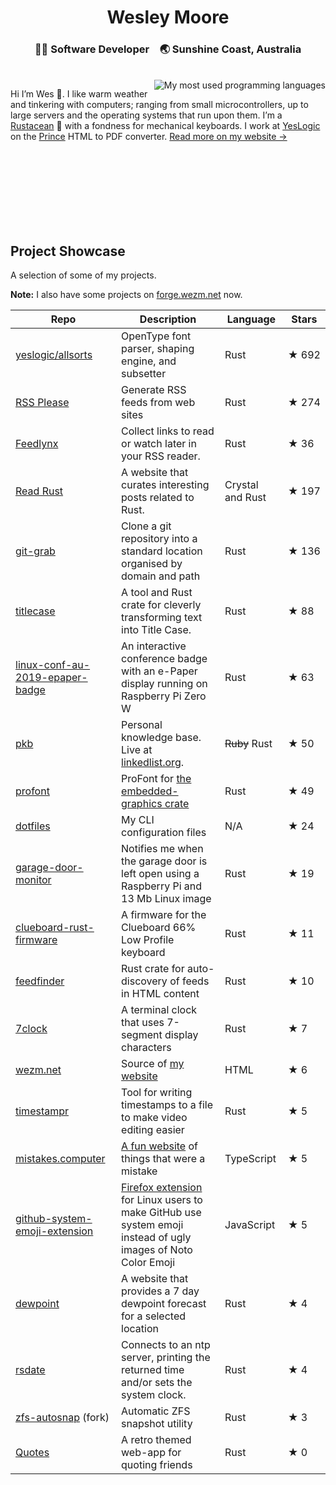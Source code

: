 <div align="center">
  <h1>Wesley Moore</h1>
  <h3>👨‍💻 Software Developer&#8195;🌏 Sunshine Coast, Australia</h3><br>
</div>

<img align="right" src="https://github-readme-stats.vercel.app/api/top-langs/?username=wezm&layout=compact&langs_count=6" alt="My most used programming languages">

Hi I’m Wes 👋. I like warm weather and tinkering with computers; ranging from small microcontrollers, up to large servers and the operating systems that run upon them. I’m a [Rustacean](https://www.rust-lang.org/learn/get-started#ferris) 🦀 with a fondness for mechanical keyboards. I work at <a href="https://github.com/yeslogic">YesLogic</a> on the [Prince](https://www.princexml.com/) HTML to PDF converter. [Read more on my website →](https://www.wezm.net/v2/about/)

<!-- if there's a better way to do this I'd love to know -->
<br><br><br><br><br><br><br>

Project Showcase
----------------

A selection of some of my projects.

**Note:** I also have some projects on [forge.wezm.net](https://forge.wezm.net/) now.

| Repo         | Description     | Language | Stars |
|--------------|-----------------|----------|-------|
| [yeslogic/allsorts](https://github.com/yeslogic/allsorts) | OpenType font parser, shaping engine, and subsetter      | Rust        | ★&nbsp;692|
| [RSS Please](https://github.com/wezm/rsspls) | Generate RSS feeds from web sites | Rust        | ★&nbsp;274|
| [Feedlynx](https://github.com/wezm/feedlynx) | Collect links to read or watch later in your RSS reader. | Rust        | ★&nbsp;36|
| [Read Rust](https://github.com/wezm/read-rust) | A website that curates interesting posts related to Rust. | Crystal and Rust | ★&nbsp;197|
| [git-grab](https://github.com/wezm/git-grab) | Clone a git repository into a standard location organised by domain and path | Rust | ★&nbsp;136|
| [titlecase](https://github.com/wezm/titlecase) | A tool and Rust crate for cleverly transforming text into Title Case. | Rust | ★&nbsp;88|
| [linux-conf-au-2019-epaper-badge](https://github.com/wezm/linux-conf-au-2019-epaper-badge) | An interactive conference badge with an e-Paper display running on Raspberry Pi Zero W | Rust | ★&nbsp;63|
| [pkb](https://github.com/wezm/pkb) | Personal knowledge base. Live at [linkedlist.org](https://linkedlist.org/). | ~~Ruby~~ Rust | ★&nbsp;50|
| [profont](https://github.com/wezm/profont) | ProFont for [the embedded-graphics crate](https://github.com/jamwaffles/embedded-graphics) | Rust | ★&nbsp;49|
| [dotfiles](https://github.com/wezm/dotfiles) | My CLI configuration files | N/A | ★&nbsp;24|
| [garage-door-monitor](https://github.com/wezm/garage-door-monitor) | Notifies me when the garage door is left open using a Raspberry Pi and 13 Mb Linux image | Rust        | ★&nbsp;19|
| [clueboard-rust-firmware](https://github.com/wezm/clueboard-rust-firmware)      | A firmware for the Clueboard 66% Low Profile keyboard  | Rust       | ★&nbsp;11|
| [feedfinder](https://github.com/wezm/feedfinder) | Rust crate for auto-discovery of feeds in HTML content | Rust | ★&nbsp;10|
| [7clock](https://github.com/wezm/7clock) | A terminal clock that uses 7-segment display characters | Rust        | ★&nbsp;7|
| [wezm.net](https://github.com/wezm/wezm.net) | Source of [my website](https://www.wezm.net/) | HTML | ★&nbsp;6|
| [timestampr](https://github.com/wezm/timestampr) | Tool for writing timestamps to a file to make video editing easier | Rust        | ★&nbsp;5|
| [mistakes.computer](https://github.com/wezm/mistakes.computer) | [A fun website](https://mistakes.computer/) of things that were a mistake | TypeScript | ★&nbsp;5|
| [github-system-emoji-extension](https://github.com/wezm/github-system-emoji-extension) | [Firefox extension](https://addons.mozilla.org/en-US/firefox/addon/github-system-emoji/) for Linux users to make GitHub use system emoji instead of ugly images of Noto Color Emoji | JavaScript | ★&nbsp;5|
| [dewpoint](https://github.com/wezm/dewpoint.7bit.org) | A website that provides a 7 day dewpoint forecast for a selected location | Rust        | ★&nbsp;4|
| [rsdate](https://github.com/wezm/rsdate) | Connects to an ntp server, printing the returned time and/or sets the system clock. | Rust | ★&nbsp;4|
| [zfs-autosnap](https://github.com/wezm/zfs-autosnap) (fork) | Automatic ZFS snapshot utility  | Rust | ★&nbsp;3|
| [Quotes](https://github.com/wezm/Quotes) | A retro themed web-app for quoting friends | Rust | ★&nbsp;0|

